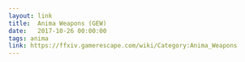 ```yaml
---
layout: link
title:  Anima Weapons (GEW)
date:   2017-10-26 00:00:00
tags: anima
link: https://ffxiv.gamerescape.com/wiki/Category:Anima_Weapons
---
```

